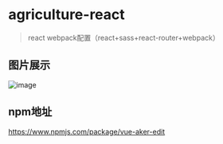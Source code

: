 # agriculture-react

> react webpack配置（react+sass+react-router+webpack）

## 图片展示

![image](https://github.com/bailingshiva/vue-aker-edit/blob/master/src/assets/images/3.png)

## npm地址
https://www.npmjs.com/package/vue-aker-edit
